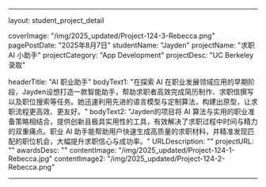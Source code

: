 
---
layout: student_project_detail

[//]: # (Project Card)
coverImage: "/img/2025_updated/Project-124-3-Rebecca.png"
pagePostDate: "2025年8月7日"
studentName: "Jayden"
projectName: "求职 AI 小助手"
projectCategory: "App Development"
projectDesc: "UC Berkeley录取"

[//]: # (Project Page/Showcase)
headerTitle: "AI 职业助手"
bodyText1: "在探索 AI 在职业发展领域应用的早期阶段，Jayden设想打造一款智能助手，帮助求职者高效完成简历制作、求职信撰写以及职位搜索等任务。她迅速利用先进的语言模型与定制算法，构建出原型，让求职流程更高效、更友好。"
bodyText2: "Jayden的项目将 AI 算法与实用的职业准备策略相结合，提供创新且极具实用性的工具，有效解决了求职过程中时间与精力的双重痛点。职业 AI 助手能帮助用户快速生成高质量的求职材料，并精准发现匹配的职位机会，大幅提升求职信心与成功率。"
URLDescription: ""
projectURL: ""
awardsDesc: ""
contentImage: "/img/2025_updated/Project-124-1-Rebecca.jpg"
contentImage2: "/img/2025_updated/Project-124-2-Rebecca.png"

---
